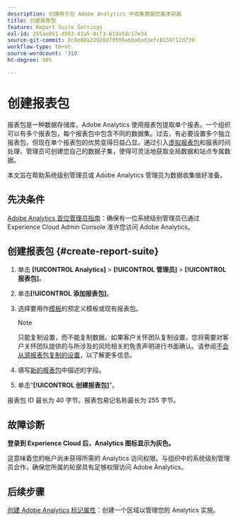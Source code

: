 ```yaml
---
description: 创建用于在 Adobe Analytics 中收集数据的基本容器
title: 创建报表包
feature: Report Suite Settings
exl-id: 255ae051-d993-41a5-8cf3-819a54c17e34
source-git-commit: 8c0e88a22928d79599ab0a0ad3efc8159712d739
workflow-type: tm+mt
source-wordcount: '310'
ht-degree: 98%

---
```


# 创建报表包

报表包是一种数据存储库，Adobe Analytics 使用报表包提取单个报表。一个组织可以有多个报表包，每个报表包中包含不同的数据集。过去，有必要设置多个独立报表包，但现在单个报表包的优势变得日益凸显。通过引入[虚拟报表包](https://experienceleague.adobe.com/docs/analytics/components/virtual-report-suites/vrs-about.html#virtual-report-suites?lang=zh-Hans)和报表时间处理，管理员可创建您自己的数据子集，使得可灵活地获取全局数据和站点专属数据。

本文旨在帮助系统级别管理员或 Adobe Analytics 管理员为数据收集做好准备。

## 先决条件

[Adobe Analytics 首位管理员指南](/help/admin/admin-console/first-admin-guide.md)：确保有一位系统级别管理员已通过 Experience Cloud Admin Console 准许您访问 Adobe Analytics。

## 创建报表包 {#create-report-suite}

1. 单击 **[!UICONTROL Analytics]** > **[!UICONTROL 管理员]** > **[!UICONTROL 报表包]**。
1. 单击&#x200B;**[!UICONTROL 添加报表包]**。
1. 选择要用作[模板](/help/admin/admin/c-manage-report-suites/c-report-suite-templates/report-suite-templates.md)的预定义模板或现有报表包。

   >[!NOTE]
   >
   >只能复制设置，而不能复制数据。如果客户关怀团队复制设置，您将需要对客户关怀团队提供的与所涉及的风险相关的免责声明进行书面确认。请参阅[不会从源报表包复制的设置](/help/admin/admin/c-manage-report-suites/c-new-report-suite/settings-not-copied-from-rs.md)，以了解更多信息。

1. 填写[新的报表包](/help/admin/admin/c-manage-report-suites/c-new-report-suite/new-report-suite.md)中描述的字段。
1. 单击“**[!UICONTROL 创建报表包]**”。

报表包 ID 最长为 40 字节。报表包易记名称最长为 255 字节。

## 故障诊断

**登录到 Experience Cloud 后，Analytics 图标显示为灰色。**

这意味着您的帐户尚未获得所需的 Analytics 访问权限。与组织中的系统级别管理员合作，确保您所属的轮廓具有足够权限访问 Adobe Analytics。

## 后续步骤

[创建 Adobe Analytics 标记属性](/help/implement/launch/create-analytics-property.md)：创建一个区域以管理您的 Analytics 实施。

